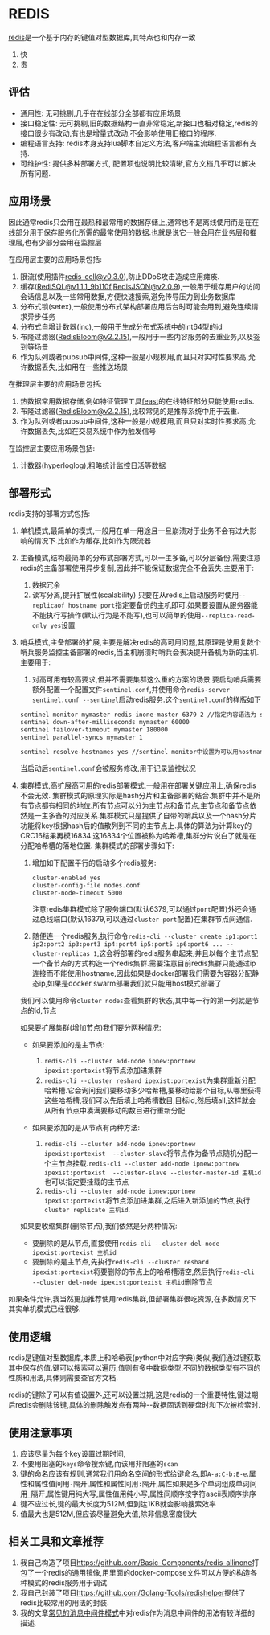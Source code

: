 # REDIS

[redis](https://redis.io/docs)是一个基于内存的键值对型数据库,其特点也和内存一致

1. 快
2. 贵

## 评估

+ 通用性: 无可挑剔,几乎在在线部分全部都有应用场景
+ 接口稳定性: 无可挑剔,旧的数据结构一直非常稳定,新接口也相对稳定,redis的接口很少有改动,有也是增量式改动,不会影响使用旧接口的程序.
+ 编程语言支持: redis本身支持lua脚本自定义方法,客户端主流编程语言都有支持.
+ 可维护性: 提供多种部署方式, 配置项也说明比较清晰,官方文档几乎可以解决所有问题.

## 应用场景

因此通常redis只会用在最热和最常用的数据存储上,通常也不是离线使用而是在在线部分用于保存服务化所需的最常使用的数据.也就是说它一般会用在业务层和推理层,也有少部分会用在监控层

在应用层主要的应用场景包括:

1. 限流(使用插件[redis-cell@v0.3.0](https://github.com/brandur/redis-cell/tree/v0.3.0)),防止DDoS攻击造成应用瘫痪.
2. 缓存([RediSQL@v1.1.1_9b110f](https://github.com/RedBeardLab/rediSQL/tree/v1.1.1),[RedisJSON@v2.0.9](https://github.com/RedisJSON/RedisJSON/tree/v2.0.9)),一般用于缓存用户的访问会话信息以及一些常用数据,方便快速搜索,避免传导压力到业务数据库
3. 分布式锁(setex),一般使用分布式架构部署应用后台时可能会用到,避免连续请求异步任务
4. 分布式自增计数器(inc),一般用于生成分布式系统中的int64型的id
5. 布隆过滤器([RedisBloom@v2.2.15](https://github.com/RedisBloom/RedisBloom/tree/ver2.2.15)),一般用于一些内容服务的去重业务,以及签到等场景
6. 作为队列或者pubsub中间件,这种一般是小规模用,而且只对实时性要求高,允许数据丢失,比如用在一些推送场景

在推理层主要的应用场景包括:

1. 热数据常用数据存储,例如特征管理工具[feast](https://github.com/feast-dev/feast)的在线特征部分只能使用redis.
2. 布隆过滤器([RedisBloom@v2.2.15](https://github.com/RedisBloom/RedisBloom/tree/ver2.2.15)),比较常见的是推荐系统中用于去重.
3. 作为队列或者pubsub中间件,这种一般是小规模用,而且只对实时性要求高,允许数据丢失,比如在交易系统中作为触发信号

在监控层主要应用场景包括:

1. 计数器(hyperloglog),粗略统计监控日活等数据

## 部署形式

redis支持的部署方式包括:

1. 单机模式,最简单的模式,一般用在单一用途且一旦崩溃对于业务不会有过大影响的情况下.比如作为缓存,比如作为限流器
2. 主备模式,结构最简单的分布式部署方式,可以一主多备,可以分层备份,需要注意redis的主备部署使用异步复制,因此并不能保证数据完全不会丢失.主要用于:
    1. 数据冗余
    2. 读写分离,提升扩展性(scalability)
    只要在从redis上启动服务时使用`--replicaof hostname port`指定要备份的主机即可.如果要设置从服务器能不能执行写操作(默认行为是不能写),也可以简单的使用`--replica-read-only yes`设置
3. 哨兵模式,主备部署的扩展,主要是解决redis的高可用问题,其原理是使用复数个哨兵服务监控主备部署的redis,当主机崩溃时哨兵会表决提升备机为新的主机.主要用于:
    1. 对高可用有较高要求,但并不需要集群这么重的方案的场景
    要启动哨兵需要额外配置一个配置文件`sentinel.conf`,并使用命令`redis-server sentinel.conf --sentinel`启动redis服务.这个`sentinel.conf`的样版如下

    ```txt
    sentinel monitor mymaster redis-inone-master 6379 2 //指定内容语法为 sentinel monitor 主机名 主机hostname 主机port 最少表决通过数
    sentinel down-after-milliseconds mymaster 60000
    sentinel failover-timeout mymaster 180000
    sentinel parallel-syncs mymaster 1

    sentinel resolve-hostnames yes //sentinel monitor中设置为可以用hostname替代ip
    ```

    当启动后`sentinel.conf`会被服务修改,用于记录监控状况

4. 集群模式,高扩展高可用的redis部署模式,一般用在部署关键应用上,确保redis不会无效.
    集群模式的原理实际是hash分片和主备部署的结合.集群中并不是所有节点都有相同的地位.所有节点可以分为主节点和备节点,主节点和备节点依然是一主多备的对应关系.集群模式只是提供了自带的哨兵以及一个hash分片功能将key根据hash后的值散列到不同的主节点上.具体的算法为计算key的CRC16结果再模16834.这16834个位置被称为哈希槽,集群分片说白了就是在分配哈希槽的落地位置.
    集群模式的部署步骤如下:
    1. 增加如下配置平行的启动多个redis服务:

        ```txt
        cluster-enabled yes
        cluster-config-file nodes.conf
        cluster-node-timeout 5000
        ```

        注意redis集群模式除了服务端口(默认6379,可以通过`port`配置)外还会通过总线端口(默认16379,可以通过`cluster-port`配置)在集群节点间通信.

    2. 随便连一个redis服务,执行命令`redis-cli --cluster create ip1:port1 ip2:port2 ip3:port3 ip4:port4 ip5:port5 ip6:port6 ... --cluster-replicas 1`,这会将部署的redis服务串起来,并且以每个主节点配一个备节点的方式构造一个redis集群.需要注意目前redis集群只能通过ip连接而不能使用hostname,因此如果是docker部署我们需要为容器分配静态ip,如果是docker swarm部署我们就只能用host模式部署了

    我们可以使用命令`cluster nodes`查看集群的状态,其中每一行的第一列就是节点的id,节点

    如果要扩展集群(增加节点)我们要分两种情况:
    + 如果要添加的是主节点:
        1. `redis-cli --cluster add-node ipnew:portnew  ipexist:portexist`将节点添加进集群
        2. `redis-cli --cluster reshard ipexist:portexist`为集群重新分配哈希槽.它会询问我们要移动多少哈希槽,要移动给那个目标,从哪里获得这些哈希槽,我们可以先后填上哈希槽数目,目标id,然后填all,这样就会从所有节点中凑满要移动的数目进行重新分配

    + 如果要添加的是从节点有两种方法:
        1. `redis-cli --cluster add-node ipnew:portnew  ipexist:portexist  --cluster-slave`将节点作为备节点随机分配一个主节点挂载.`redis-cli --cluster add-node ipnew:portnew  ipexist:portexist  --cluster-slave --cluster-master-id 主机id`也可以指定要挂载的主节点
        2. `redis-cli --cluster add-node ipnew:portnew  ipexist:portexist`将节点添加进集群,之后进入新添加的节点,执行`cluster replicate 主机id`.

    如果要收缩集群(删除节点),我们依然是分两种情况:
    + 要删除的是从节点,直接使用`redis-cli --cluster del-node ipexist:portexist 主机id`
    + 要删除的是主节点,先执行`redis-cli --cluster reshard ipexist:portexist`将要删除的节点上的哈希槽清空,然后执行`redis-cli --cluster del-node ipexist:portexist 主机id`删除节点

如果条件允许,我当然更加推荐使用redis集群,但部署集群很吃资源,在多数情况下其实单机模式已经很够.

## 使用逻辑

redis是键值对型数据库,本质上和哈希表(python中对应字典)类似,我们通过键获取其中保存的值.键可以搜索可以遍历,值则有多中数据类型,不同的数据类型有不同的性质和用法,具体则需要查官方文档.

redis的键除了可以有值设置外,还可以设置过期,这是redis的一个重要特性,键过期后redis会删除该键,具体的删除触发点有两种--数据固话到硬盘时和下次被检索时.

## 使用注意事项

1. 应该尽量为每个key设置过期时间,
2. 不要用阻塞的`keys`命令搜索键,而该用非阻塞的`scan`
3. 键的命名应该有规则,通常我们用命名空间的形式给键命名,即`A-a:C-b:E-e`.属性和属性值间用`-`隔开,属性和属性间用`:`隔开,属性如果是多个单词组成单词间用`_`隔开,属性键用纯大写,属性值用纯小写,属性间顺序按字符ascii表顺序排序
4. 键不应过长,键的最大长度为512M,但到达1KB就会影响搜索效率
5. 值最大也是512M,但应该尽量避免大值,除非信息密度很大

## 相关工具和文章推荐

1. 我自己构造了项目<https://github.com/Basic-Components/redis-allinone>打包了一个redis的通用镜像,用里面的docker-compose文件可以方便的构造各种模式的redis服务用于调试
2. 我自己封装了项目<https://github.com/Golang-Tools/redishelper>提供了redis比较常用的用法的封装.
3. 我的文章[常见的消息中间件模式](https://blog.hszofficial.site/experiment/2019/04/09/%E5%B8%B8%E8%A7%81%E7%9A%84%E6%B6%88%E6%81%AF%E4%B8%AD%E9%97%B4%E4%BB%B6%E6%A8%A1%E5%BC%8F/)中对redis作为消息中间件的用法有较详细的描述.